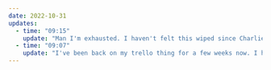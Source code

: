 ```yaml
---
date: 2022-10-31
updates:
  - time: "09:15"
    update: "Man I'm exhausted. I haven't felt this wiped since Charlie was a newborn."
  - time: "09:07"
    update: "I've been back on my trello thing for a few weeks now. I have a column for each day of the week, Top of Mind (for the biggies, which are linked to smaller tasks), Backlog, and then a bunch of automations. So far, it's seeming to help me get stuff done. Every Monday, it clears the previous undone tasks by moving them to a column titled UNDONE, then creates a new one on Monday called Week Planning. I then sort through backlog and UNDONE and schedule my week according to what I think I can get done. I try to have one big hitter each day that will make me feel accomplished. It's basic, but it's working."
---
```

